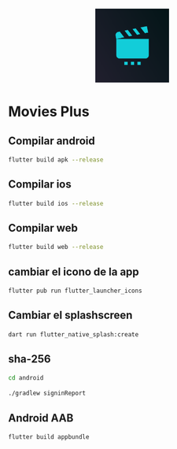 <p align="center">
<img src="assets/app/icon.png" width="150"  alt="logo">
</p>

# Movies Plus

## Compilar android

```bash
flutter build apk --release
```

## Compilar ios

```bash
flutter build ios --release
```

## Compilar web

```bash
flutter build web --release
```

## cambiar el icono de la app

```bash
flutter pub run flutter_launcher_icons
```

## Cambiar el splashscreen

```bash
dart run flutter_native_splash:create
```

## sha-256

```bash
cd android
```

```bash
./gradlew signinReport
```

## Android AAB

```bash
flutter build appbundle
```
